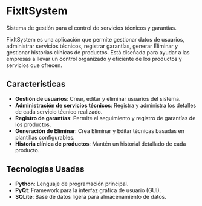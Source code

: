 # FixItSystem
Sistema de gestión para el control de servicios técnicos y garantías.

FixItSystem es una aplicación que permite gestionar datos de usuarios, administrar servicios técnicos, registrar garantías, generar Eliminar y gestionar historias clínicas de productos. Está diseñada para ayudar a las empresas a llevar un control organizado y eficiente de los productos y servicios que ofrecen.

## Características
- **Gestión de usuarios**: Crear, editar y eliminar usuarios del sistema.
- **Administración de servicios técnicos**: Registra y administra los detalles de cada servicio técnico realizado.
- **Registro de garantías**: Permite el seguimiento y registro de garantías de los productos.
- **Generación de Eliminar**: Crea Eliminar y Editar técnicas basadas en plantillas configurables.
- **Historia clínica de productos**: Mantén un historial detallado de cada producto.

## Tecnologías Usadas
- **Python**: Lenguaje de programación principal.
- **PyQt**: Framework para la interfaz gráfica de usuario (GUI).
- **SQLite**: Base de datos ligera para almacenamiento de datos.